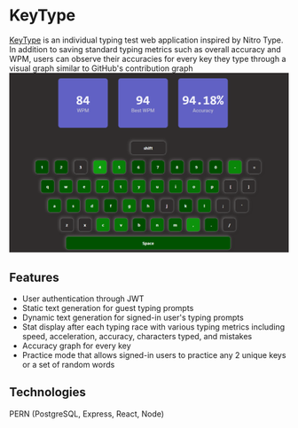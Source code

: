 # KeyType
[KeyType](https://key-type-delta.vercel.app) is an individual typing test web application inspired by Nitro Type. In addition to saving standard typing metrics such as overall accuracy and WPM, users can observe their accuracies for every key they type through a visual graph similar to GitHub's contribution graph
![](./Accuracy.png)


## Features
- User authentication through JWT
- Static text generation for guest typing prompts
- Dynamic text generation for signed-in user's typing prompts
- Stat display after each typing race with various typing metrics including speed, acceleration, accuracy, characters typed, and mistakes
- Accuracy graph for every key
- Practice mode that allows signed-in users to practice any 2 unique keys or a set of random words

## Technologies
PERN (PostgreSQL, Express, React, Node)
